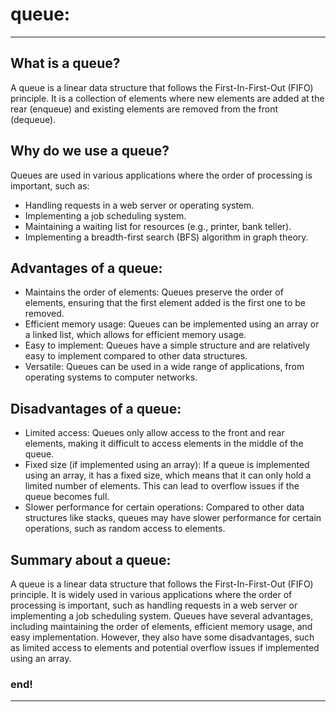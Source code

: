 # queue:

---

## What is a queue?

A queue is a linear data structure that follows the First-In-First-Out (FIFO) principle. It is a collection of elements 
where new elements are added at the rear (enqueue) and existing elements are removed from the front (dequeue).


## Why do we use a queue?

Queues are used in various applications where the order of processing is important, such as:

- Handling requests in a web server or operating system.
- Implementing a job scheduling system.
- Maintaining a waiting list for resources (e.g., printer, bank teller).
- Implementing a breadth-first search (BFS) algorithm in graph theory.


## Advantages of a queue:

- Maintains the order of elements: Queues preserve the order of elements, ensuring that the first element added is the first one to be removed.
- Efficient memory usage: Queues can be implemented using an array or a linked list, which allows for efficient memory usage.
- Easy to implement: Queues have a simple structure and are relatively easy to implement compared to other data structures.
- Versatile: Queues can be used in a wide range of applications, from operating systems to computer networks.


## Disadvantages of a queue:

- Limited access: Queues only allow access to the front and rear elements, making it difficult to access elements in the middle of the queue.
- Fixed size (if implemented using an array): If a queue is implemented using an array, it has a fixed size, which means that it can only hold a limited number of elements. This can lead to overflow issues if the queue becomes full.
- Slower performance for certain operations: Compared to other data structures like stacks, queues may have slower performance for certain operations, such as random access to elements.


## Summary about a queue:
A queue is a linear data structure that follows the First-In-First-Out (FIFO) principle. It is widely used in various 
applications where the order of processing is important, such as handling requests in a web server or implementing a job 
scheduling system. Queues have several advantages, including maintaining the order of elements, efficient memory usage, 
and easy implementation. However, they also have some disadvantages, such as limited access to elements and potential
overflow issues if implemented using an array.


### end!

---